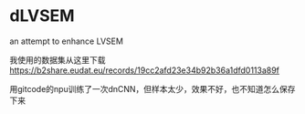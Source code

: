 # dLVSEM
an attempt to enhance LVSEM

我使用的数据集从这里下载
https://b2share.eudat.eu/records/19cc2afd23e34b92b36a1dfd0113a89f

用gitcode的npu训练了一次dnCNN，但样本太少，效果不好，也不知道怎么保存下来